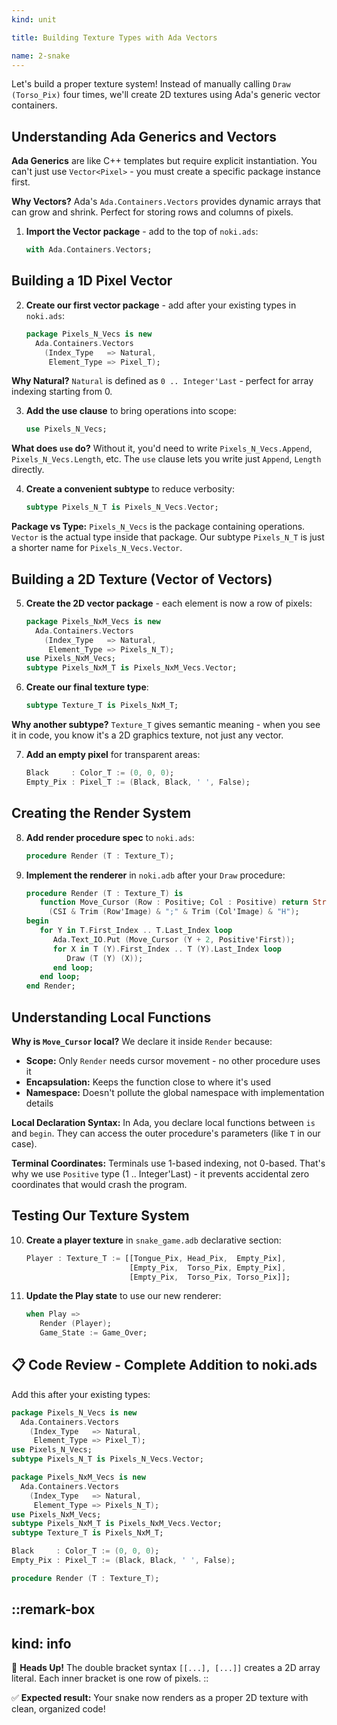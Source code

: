 ```yaml
---
kind: unit

title: Building Texture Types with Ada Vectors

name: 2-snake
---
```


Let's build a proper texture system! Instead of manually calling `Draw (Torso_Pix)` four times, we'll create 2D textures using Ada's generic vector containers.

## Understanding Ada Generics and Vectors

**Ada Generics** are like C++ templates but require explicit instantiation. You can't just use `Vector<Pixel>` - you must create a specific package instance first.

**Why Vectors?** Ada's `Ada.Containers.Vectors` provides dynamic arrays that can grow and shrink. Perfect for storing rows and columns of pixels.

1. **Import the Vector package** - add to the top of `noki.ads`:
   ```ada
   with Ada.Containers.Vectors;
   ```

## Building a 1D Pixel Vector

2. **Create our first vector package** - add after your existing types in `noki.ads`:
   ```ada
   package Pixels_N_Vecs is new
     Ada.Containers.Vectors
       (Index_Type   => Natural,
        Element_Type => Pixel_T);
   ```

**Why Natural?** `Natural` is defined as `0 .. Integer'Last` - perfect for array indexing starting from 0.

3. **Add the use clause** to bring operations into scope:
   ```ada
   use Pixels_N_Vecs;
   ```

**What does `use` do?** Without it, you'd need to write `Pixels_N_Vecs.Append`, `Pixels_N_Vecs.Length`, etc. The `use` clause lets you write just `Append`, `Length` directly.

4. **Create a convenient subtype** to reduce verbosity:
   ```ada
   subtype Pixels_N_T is Pixels_N_Vecs.Vector;
   ```

**Package vs Type:** `Pixels_N_Vecs` is the package containing operations. `Vector` is the actual type inside that package. Our subtype `Pixels_N_T` is just a shorter name for `Pixels_N_Vecs.Vector`.

## Building a 2D Texture (Vector of Vectors)

5. **Create the 2D vector package** - each element is now a row of pixels:
   ```ada
   package Pixels_NxM_Vecs is new
     Ada.Containers.Vectors
       (Index_Type   => Natural,
        Element_Type => Pixels_N_T);
   use Pixels_NxM_Vecs;
   subtype Pixels_NxM_T is Pixels_NxM_Vecs.Vector;
   ```

6. **Create our final texture type**:
   ```ada
   subtype Texture_T is Pixels_NxM_T;
   ```

**Why another subtype?** `Texture_T` gives semantic meaning - when you see it in code, you know it's a 2D graphics texture, not just any vector.

7. **Add an empty pixel** for transparent areas:
   ```ada
   Black     : Color_T := (0, 0, 0);
   Empty_Pix : Pixel_T := (Black, Black, ' ', False);
   ```

## Creating the Render System

8. **Add render procedure spec** to `noki.ads`:
   ```ada
   procedure Render (T : Texture_T);
   ```

9. **Implement the renderer** in `noki.adb` after your `Draw` procedure:
   ```ada
   procedure Render (T : Texture_T) is
      function Move_Cursor (Row : Positive; Col : Positive) return String is
        (CSI & Trim (Row'Image) & ";" & Trim (Col'Image) & "H");
   begin
      for Y in T.First_Index .. T.Last_Index loop
         Ada.Text_IO.Put (Move_Cursor (Y + 2, Positive'First));
         for X in T (Y).First_Index .. T (Y).Last_Index loop
            Draw (T (Y) (X));
         end loop;
      end loop;
   end Render;
   ```

## Understanding Local Functions

**Why is `Move_Cursor` local?** We declare it inside `Render` because:
- **Scope:** Only `Render` needs cursor movement - no other procedure uses it
- **Encapsulation:** Keeps the function close to where it's used
- **Namespace:** Doesn't pollute the global namespace with implementation details

**Local Declaration Syntax:** In Ada, you declare local functions between `is` and `begin`. They can access the outer procedure's parameters (like `T` in our case).

**Terminal Coordinates:** Terminals use 1-based indexing, not 0-based. That's why we use `Positive` type (1 .. Integer'Last) - it prevents accidental zero coordinates that would crash the program.

## Testing Our Texture System

10. **Create a player texture** in `snake_game.adb` declarative section:
    ```ada
    Player : Texture_T := [[Tongue_Pix, Head_Pix,  Empty_Pix],
                           [Empty_Pix,  Torso_Pix, Empty_Pix],
                           [Empty_Pix,  Torso_Pix, Torso_Pix]];
    ```

11. **Update the Play state** to use our new renderer:
    ```ada
    when Play =>
       Render (Player);
       Game_State := Game_Over;
    ```

## 📋 **Code Review - Complete Addition to noki.ads**

Add this after your existing types:

```ada
package Pixels_N_Vecs is new
  Ada.Containers.Vectors
    (Index_Type   => Natural,
     Element_Type => Pixel_T);
use Pixels_N_Vecs;
subtype Pixels_N_T is Pixels_N_Vecs.Vector;

package Pixels_NxM_Vecs is new
  Ada.Containers.Vectors
    (Index_Type   => Natural,
     Element_Type => Pixels_N_T);
use Pixels_NxM_Vecs;
subtype Pixels_NxM_T is Pixels_NxM_Vecs.Vector;
subtype Texture_T is Pixels_NxM_T;

Black     : Color_T := (0, 0, 0);
Empty_Pix : Pixel_T := (Black, Black, ' ', False);

procedure Render (T : Texture_T);
```

::remark-box
---
kind: info
---
🤯 **Heads Up!** The double bracket syntax `[[...], [...]]` creates a 2D array literal. Each inner bracket is one row of pixels.
::

✅ **Expected result:** Your snake now renders as a proper 2D texture with clean, organized code!
